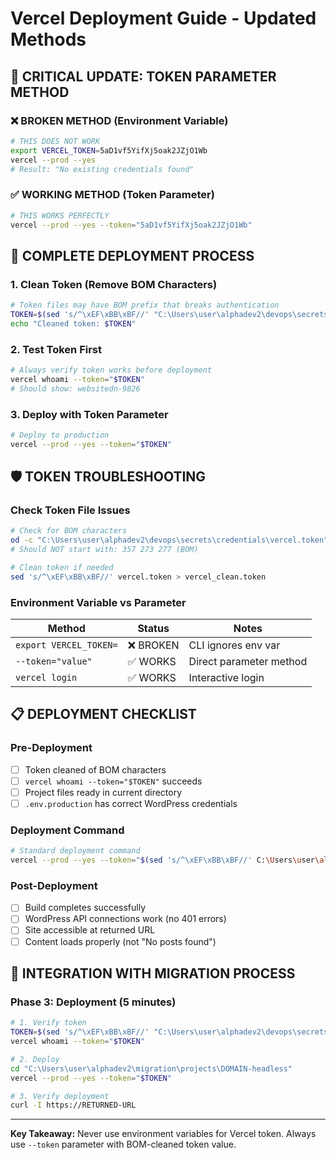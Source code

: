 # Vercel Deployment Guide - Updated Methods

## 🚨 CRITICAL UPDATE: TOKEN PARAMETER METHOD

### ❌ BROKEN METHOD (Environment Variable)
```bash
# THIS DOES NOT WORK
export VERCEL_TOKEN=5aD1vf5YifXj5oak2JZjO1Wb
vercel --prod --yes
# Result: "No existing credentials found"
```

### ✅ WORKING METHOD (Token Parameter)
```bash
# THIS WORKS PERFECTLY
vercel --prod --yes --token="5aD1vf5YifXj5oak2JZjO1Wb"
```

## 🔧 COMPLETE DEPLOYMENT PROCESS

### 1. Clean Token (Remove BOM Characters)
```bash
# Token files may have BOM prefix that breaks authentication
TOKEN=$(sed 's/^\xEF\xBB\xBF//' "C:\Users\user\alphadev2\devops\secrets\credentials\vercel.token")
echo "Cleaned token: $TOKEN"
```

### 2. Test Token First
```bash
# Always verify token works before deployment
vercel whoami --token="$TOKEN"
# Should show: websitedn-9826
```

### 3. Deploy with Token Parameter
```bash
# Deploy to production
vercel --prod --yes --token="$TOKEN"
```

## 🛡️ TOKEN TROUBLESHOOTING

### Check Token File Issues
```bash
# Check for BOM characters
od -c "C:\Users\user\alphadev2\devops\secrets\credentials\vercel.token"
# Should NOT start with: 357 273 277 (BOM)

# Clean token if needed
sed 's/^\xEF\xBB\xBF//' vercel.token > vercel_clean.token
```

### Environment Variable vs Parameter
| Method | Status | Notes |
|--------|--------|-------|
| `export VERCEL_TOKEN=` | ❌ BROKEN | CLI ignores env var |
| `--token="value"` | ✅ WORKS | Direct parameter method |
| `vercel login` | ✅ WORKS | Interactive login |

## 📋 DEPLOYMENT CHECKLIST

### Pre-Deployment
- [ ] Token cleaned of BOM characters
- [ ] `vercel whoami --token="$TOKEN"` succeeds
- [ ] Project files ready in current directory
- [ ] `.env.production` has correct WordPress credentials

### Deployment Command
```bash
# Standard deployment command
vercel --prod --yes --token="$(sed 's/^\xEF\xBB\xBF//' C:\Users\user\alphadev2\devops\secrets\credentials\vercel.token)"
```

### Post-Deployment
- [ ] Build completes successfully
- [ ] WordPress API connections work (no 401 errors)
- [ ] Site accessible at returned URL
- [ ] Content loads properly (not "No posts found")

## 🎯 INTEGRATION WITH MIGRATION PROCESS

### Phase 3: Deployment (5 minutes)
```bash
# 1. Verify token
TOKEN=$(sed 's/^\xEF\xBB\xBF//' "C:\Users\user\alphadev2\devops\secrets\credentials\vercel.token")
vercel whoami --token="$TOKEN"

# 2. Deploy
cd "C:\Users\user\alphadev2\migration\projects\DOMAIN-headless"
vercel --prod --yes --token="$TOKEN"

# 3. Verify deployment
curl -I https://RETURNED-URL
```

---

**Key Takeaway:** Never use environment variables for Vercel token. Always use `--token` parameter with BOM-cleaned token value.